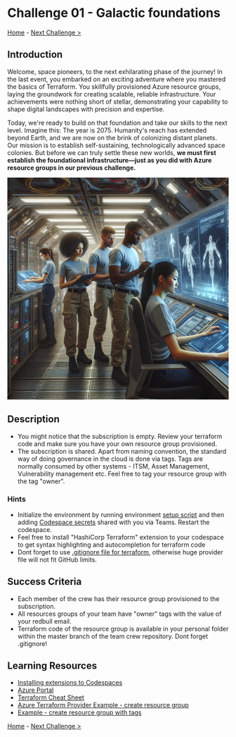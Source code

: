 # Challenge 01 - Galactic foundations

[Home](../README.md) - [Next Challenge >](Challenge-02.md)

## Introduction

Welcome, space pioneers, to the next exhilarating phase of the journey! 
In the last event, you embarked on an exciting adventure where you mastered the basics of Terraform. You skillfully provisioned Azure resource groups, laying the groundwork for creating scalable, reliable infrastructure. 
Your achievements were nothing short of stellar, demonstrating your capability to shape digital landscapes with precision and expertise.

Today, we're ready to build on that foundation and take our skills to the next level. Imagine this: The year is 2075. Humanity's reach has extended beyond Earth, and we are now on the brink of colonizing distant planets. Our mission is to establish self-sustaining, technologically advanced space colonies. 
But before we can truly settle these new worlds, **we must first establish the foundational infrastructure—just as you did with Azure resource groups in our previous challenge.**

<img src="images/crew-recap.png" width="512"/>

## Description

- You might notice that the subscription is empty. Review your terraform code and make sure you have your own resource group provisioned.
- The subscription is shared. Apart from naming convention, the standard way of doing governance in the cloud is done via tags. Tags are normally consumed by other systems - ITSM, Asset Management, Vulnerability management etc. Feel free to tag your resource group with the tag "owner".

### Hints

- Initialize the environment by running environment [setup script](/files/env-prep.sh) and then adding [Codespace secrets](https://github.com/settings/codespaces) shared with you via Teams. Restart the codespace.
- Feel free to install "HashiCorp Terraform" extension to your codespace to get syntax highlighting and autocompletion for terraform code
- Dont forget to use [.gitignore file for terraform](https://github.com/github/gitignore/blob/main/Terraform.gitignore), otherwise huge provider file will not fit GitHub limits.

## Success Criteria

- Each member of the crew has their resource group provisioned to the subscription.
- All resources groups of your team have "owner" tags with the value of your redbull email.
- Terraform code of the resource group is available in your personal folder within the master branch of the team crew repository. Dont forget .gitignore!

## Learning Resources

- [Installing extensions to Codespaces](https://code.visualstudio.com/docs/editor/extension-marketplace#:~:text=You%20can%20browse%20and%20install,on%20the%20VS%20Code%20Marketplace.)
- [Azure Portal](https://portal.azure.com)
- [Terraform Cheat Sheet](https://spacelift.io/blog/terraform-commands-cheat-sheet)
- [Azure Terraform Provider Example - create resource group](https://registry.terraform.io/providers/hashicorp/azurerm/latest/docs#example-usage)
- [Example - create resource group with tags](https://registry.terraform.io/providers/hashicorp/azurerm/1.42.0/docs/resources/resource_group)

[Home](../README.md) - [Next Challenge >](Challenge-02.md)
